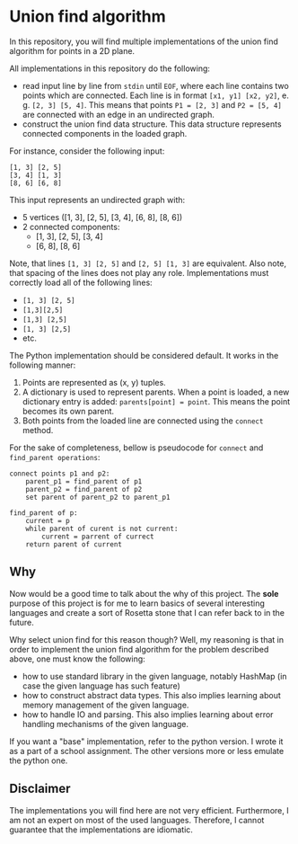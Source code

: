 # Union find algorithm
In this repository, you will find multiple implementations of the union find algorithm for points in a 2D plane.

All implementations in this repository do the following:
- read input line by line from `stdin` until `EOF`, where each line contains two points which are connected. Each line is in format `[x1, y1] [x2, y2]`, e. g. `[2, 3] [5, 4]`. This means that points `P1 = [2, 3]` and `P2 = [5, 4]` are connected with an edge in an undirected graph.
- construct the union find data structure. This data structure represents connected components in the loaded graph.

For instance, consider the following input:
```
[1, 3] [2, 5]
[3, 4] [1, 3]
[8, 6] [6, 8]
```
This input represents an undirected graph with:
- 5 vertices ([1, 3], [2, 5], [3, 4], [6, 8], [8, 6])
- 2 connected components:
	- [1, 3], [2, 5], [3, 4]
	- [6, 8], [8, 6]

Note, that lines `[1, 3] [2, 5]` and `[2, 5] [1, 3]` are equivalent. Also note, that spacing of the lines does not play any role. Implementations must correctly load all of the following lines:
- `[1, 3] [2, 5]`
- `[1,3][2,5]`
- `[1,3] [2,5]`
- `[1, 3] [2,5]`
- etc.

The Python implementation should be considered default. It works in the following manner:
1. Points are represented as (x, y) tuples.
2. A dictionary is used to represent parents. When a point is loaded, a new dictionary entry is added: `parents[point] = point`. This means the point becomes its own parent.
3. Both points from the loaded line are connected using the `connect` method.

For the sake of completeness, bellow is pseudocode for `connect` and `find_parent operations`:
```
connect points p1 and p2:
	parent_p1 = find_parent of p1
	parent_p2 = find_parent of p2
	set parent of parent_p2 to parent_p1

find_parent of p:
	current = p
	while parent of curent is not current:
		current = parrent of currect
	return parent of current
```
## Why
Now would be a good time to talk about the why of this project. The **sole** purpose of this project is for me to learn basics of several interesting languages and create a sort of Rosetta stone that I can refer back to in the future.

Why select union find for this reason though? Well, my reasoning is that in order to implement the union find algorithm for the problem described above, one must know the following:
- how to use standard library in the given language, notably HashMap (in case the given language has such feature)
- how to construct abstract data types. This also implies learning about memory management of the given language.
- how to handle IO and parsing. This also implies learning about error handling mechanisms of the given language.

If you want a "base" implementation, refer to the python version. I wrote it as a part of a school assignment. The other versions more or less emulate the python one.
## Disclaimer
The implementations you will find here are not very efficient. Furthermore, I am not an expert on most of the used languages. Therefore, I cannot guarantee that the implementations are idiomatic.